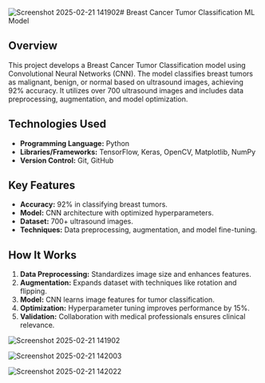 ![Screenshot 2025-02-21 141902](https://github.com/user-attachments/assets/464b8ae8-623c-4c1f-b9d3-65a53448440b)# Breast Cancer Tumor Classification ML Model
## Overview

This project develops a Breast Cancer Tumor Classification model using Convolutional Neural Networks (CNN). The model classifies breast tumors as malignant, benign, or normal based on ultrasound images, achieving 92% accuracy. It utilizes over 700 ultrasound images and includes data preprocessing, augmentation, and model optimization.

## Technologies Used

- **Programming Language:** Python
- **Libraries/Frameworks:** TensorFlow, Keras, OpenCV, Matplotlib, NumPy
- **Version Control:** Git, GitHub

## Key Features

- **Accuracy:** 92% in classifying breast tumors.
- **Model:** CNN architecture with optimized hyperparameters.
- **Dataset:** 700+ ultrasound images.
- **Techniques:** Data preprocessing, augmentation, and model fine-tuning.

## How It Works

1. **Data Preprocessing:** Standardizes image size and enhances features.
2. **Augmentation:** Expands dataset with techniques like rotation and flipping.
3. **Model:** CNN learns image features for tumor classification.
4. **Optimization:** Hyperparameter tuning improves performance by 15%.
5. **Validation:** Collaboration with medical professionals ensures clinical relevance.



![Screenshot 2025-02-21 141902](https://github.com/user-attachments/assets/6dc4f3ab-6a7d-41b1-94a7-d082e4b8707e)

![Screenshot 2025-02-21 142003](https://github.com/user-attachments/assets/60a08e47-25dd-4adc-8571-9da42873504f)

![Screenshot 2025-02-21 142022](https://github.com/user-attachments/assets/29f34245-c63d-4998-9631-e5039b6487ba)
